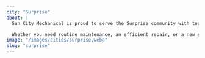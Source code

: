 ```yaml
---
city: "Surprise"
about: |
  Sun City Mechanical is proud to serve the Surprise community with top-notch HVAC services that keep your home comfortable year-round. Our experienced team understands the unique needs of Surprise residents and is dedicated to providing reliable heating, cooling, and air quality solutions tailored to your home.

  Whether you need routine maintenance, an efficient repair, or a new system installation, our skilled technicians are here to help. We’re committed to ensuring your HVAC system operates smoothly, so you can enjoy a comfortable and worry-free living environment in Surprise.
image: "/images/cities/surprise.webp"
slug: "surprise"
---
```

